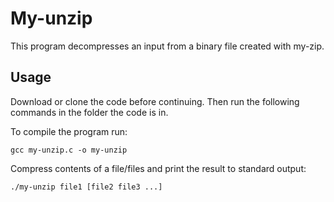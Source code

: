 # My-unzip

This program decompresses an input from a binary file created with my-zip.

## Usage

Download or clone the code before continuing. Then run the following commands in the folder the code is in.

To compile the program run:

    gcc my-unzip.c -o my-unzip

Compress contents of a file/files and print the result to standard output:

    ./my-unzip file1 [file2 file3 ...]



